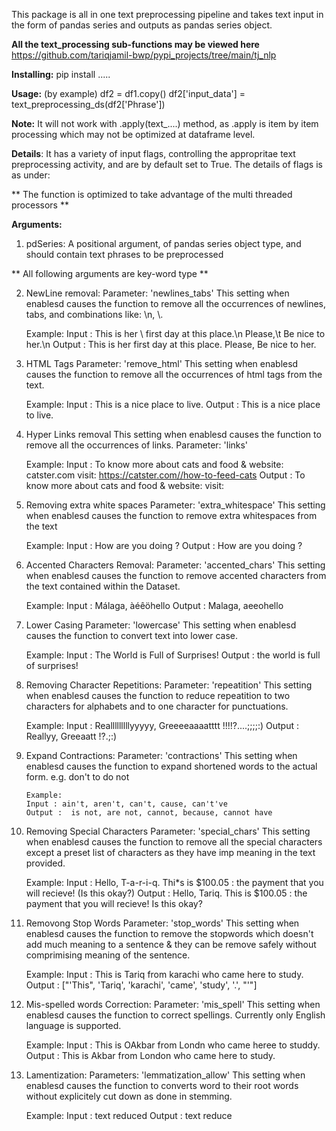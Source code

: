 This package is all in one text preprocessing pipeline and takes text input in the form of pandas series and outputs as pandas series object.

**All the text_processing sub-functions may be viewed here**
https://github.com/tariqjamil-bwp/pypi_projects/tree/main/tj_nlp


**Installing:**
pip install .....

**Usage:** (by example)
df2 = df1.copy()
df2['input_data'] = text_preprocessing_ds(df2['Phrase'])

**Note:** It will not work with .apply(text_....) method, as .apply is item by item processing which may not be optimized at dataframe level.


**Details**:
It has a variety of input flags, controlling the appropritae text preprocessing activity, and are by default set to True.
The details of flags is as under:

** The function is optimized to take advantage of the multi threaded processors **

**Arguments:**
1. pdSeries: A positional argument, of pandas series object type, and should contain text phrases to be preprocessed

    
** All following arguments are key-word type ** 

 2. NewLine removal:
    Parameter: 'newlines_tabs'
    This setting when enablesd causes the function to remove all the occurrences of newlines, tabs, and combinations like: \\n, \\.
    
    Example:
    Input : This is her \\ first day at this place.\n Please,\t Be nice to her.\\n
    Output : This is her first day at this place. Please, Be nice to her. 
    

3. HTML Tags
    Parameter: 'remove_html'
    This setting when enablesd causes the function to remove all the occurrences of html tags from the text.
    
    Example:
    Input : This is a nice place to live. 
    Output : This is a nice place to live.  
    

4. Hyper Links removal
    This setting when enablesd causes the function to remove all the occurrences of links.
    Parameter: 'links'

    Example:
    Input : To know more about cats and food & website: catster.com  visit: https://catster.com//how-to-feed-cats
    Output : To know more about cats and food & website: visit:     
    

5. Removing extra white spaces
    Parameter: 'extra_whitespace' 
    This setting when enablesd causes the function to remove extra whitespaces from the text
        
    Example:
    Input : How   are   you   doing   ?
    Output : How are you doing ?     

    
6. Accented Characters Removal:
    Parameter: 'accented_chars' 
    This setting when enablesd causes the function to remove accented characters from the text contained within the Dataset.
               
    Example:
    Input : Málaga, àéêöhello
    Output : Malaga, aeeohello    


7. Lower Casing
    Parameter: 'lowercase'
    This setting when enablesd causes the function to convert text into lower case.
             
    Example:
    Input : The World is Full of Surprises!
    Output : the world is full of surprises!
    

8. Removing Character Repetitions:
    Parameter: 'repeatition'
    This setting when enablesd causes the function to reduce repeatition to two characters for alphabets and to one character for punctuations.
            
    Example:
    Input : Realllllllllyyyyy,        Greeeeaaaatttt   !!!!?....;;;;:)
    Output : Reallyy, Greeaatt !?.;:)
    
    
9. Expand Contractions:
    Parameter: 'contractions'
    This setting when enablesd causes the function to expand shortened words to the actual form.
       e.g. don't to do not
    
       Example: 
       Input : ain't, aren't, can't, cause, can't've
       Output :  is not, are not, cannot, because, cannot have 


10. Removing Special Characters
    Parameter: 'special_chars'
    This setting when enablesd causes the function to remove all the special characters except a preset list of characters as they have imp meaning in the text provided.
       
    Example: 
    Input : Hello, T-a-r-i-q. Thi*s is $100.05 : the payment that you will recieve! (Is this okay?) 
    Output :  Hello, Tariq. This is $100.05 : the payment that you will recieve! Is this okay?
       

11. Removong Stop Words
    Parameter: 'stop_words'
    This setting when enablesd causes the function to remove the stopwords which doesn't add much meaning to a sentence 
    & they can be remove safely without comprimising meaning of the sentence.
            
    Example: 
    Input : This is Tariq from karachi who came here to study.
    Output : ["'This", 'Tariq', 'karachi', 'came', 'study', '.', "'"] 


12. Mis-spelled words Correction:
    Parameter: 'mis_spell'
    This setting when enablesd causes the function to correct spellings. Currently only English language is supported.
 
    Example: 
    Input : This is OAkbar from Londn who came heree to studdy.
    Output : This is Akbar from London who came here to study.
      

13. Lamentization:
    Parameters: 'lemmatization_allow'
    This setting when enablesd causes the function to converts word to their root words without explicitely cut down as done in stemming.
            
    Example: 
    Input : text reduced 
    Output :  text reduce
